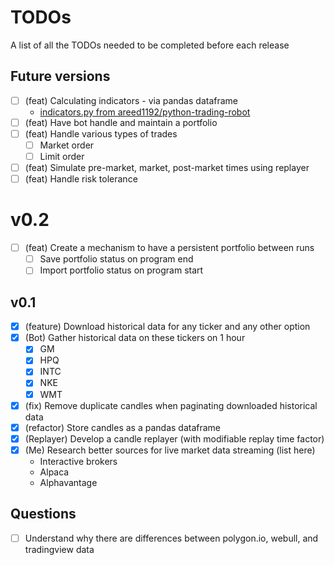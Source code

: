 # TODOs
A list of all the TODOs needed to be completed before each release

## Future versions
- [ ] (feat) Calculating indicators - via pandas dataframe
    - [indicators.py from areed1192/python-trading-robot](https://github.com/areed1192/python-trading-robot/blob/master/pyrobot/indicators.py)
- [ ] (feat) Have bot handle and maintain a portfolio
- [ ] (feat) Handle various types of trades
    - [ ] Market order
    - [ ] Limit order
- [ ] (feat) Simulate pre-market, market, post-market times using replayer
- [ ] (feat) Handle risk tolerance

# v0.2
- [ ] (feat) Create a mechanism to have a persistent portfolio between runs
    - [ ] Save portfolio status on program end
    - [ ] Import portfolio status on program start

## v0.1
- [x] (feature) Download historical data for any ticker and any other option
- [x] (Bot) Gather historical data on these tickers on 1 hour
    - [x] GM
    - [x] HPQ
    - [x] INTC
    - [x] NKE
    - [x] WMT
- [x] (fix) Remove duplicate candles when paginating downloaded historical data
- [x] (refactor) Store candles as a pandas dataframe
- [x] (Replayer) Develop a candle replayer (with modifiable replay time factor)
- [x] (Me) Research better sources for live market data streaming (list here)
    - Interactive brokers
    - Alpaca
    - Alphavantage

## Questions
- [ ] Understand why there are differences between polygon.io, webull, and tradingview data
